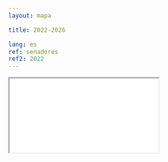 ```yaml
---
layout: mapa

title: 2022-2026

lang: es
ref: senadores
ref2: 2022
---
```


<div>
<iframe class="mapa-iframe" src="../../repo_mapas/output/legislaturas/1989-presente/2022-2026_Senadores.html"></iframe>
</div>

